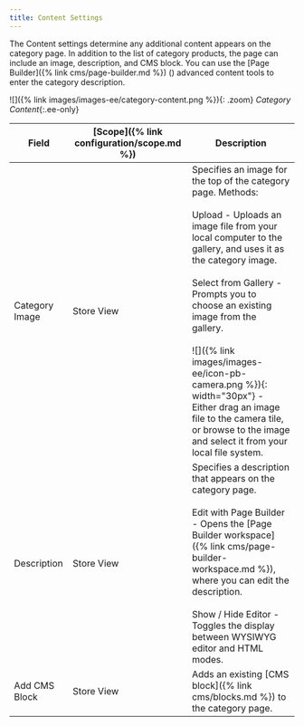```yaml
---
title: Content Settings
---
```


The Content settings determine any additional content appears on the category page. In addition to the list of category products, the page can include an image, description, and CMS block. You can use the [Page Builder]({% link cms/page-builder.md %}) (<span class="ee-only"></span>) advanced content tools to enter the category description.

![]({% link images/images-ee/category-content.png %}){: .zoom}
_Category Content_{:.ee-only}

|Field|[Scope]({% link configuration/scope.md %})|Description|
|--- |--- |--- |
|Category Image|Store View|Specifies an image for the top of the category page. Methods: <br/><br/><span class="btn">Upload</span> - Uploads an image file from your local computer to the gallery, and uses it as the category image.  <br/><br/><span class="btn">Select from Gallery</span> - Prompts you to choose an existing image from the gallery. <br/><br/>![]({% link images/images-ee/icon-pb-camera.png %}){: width="30px"} <span class="ee-only"></span> - Either drag an image file to the camera tile, or browse to the image and select it from your local file system.|
|Description|Store View|Specifies a description that appears on the category page. <br/><br/><span class="btn">Edit with Page Builder</span><span class="ee-only"></span> - Opens the [Page Builder workspace]({% link cms/page-builder-workspace.md %}), where you can edit the description. <br/><br/><span class="btn">Show / Hide Editor</span> <span class="ee-only"></span> - Toggles the display between WYSIWYG editor and HTML modes.|
|Add CMS Block|Store View|Adds an existing [CMS block]({% link cms/blocks.md %}) to the category page.|
